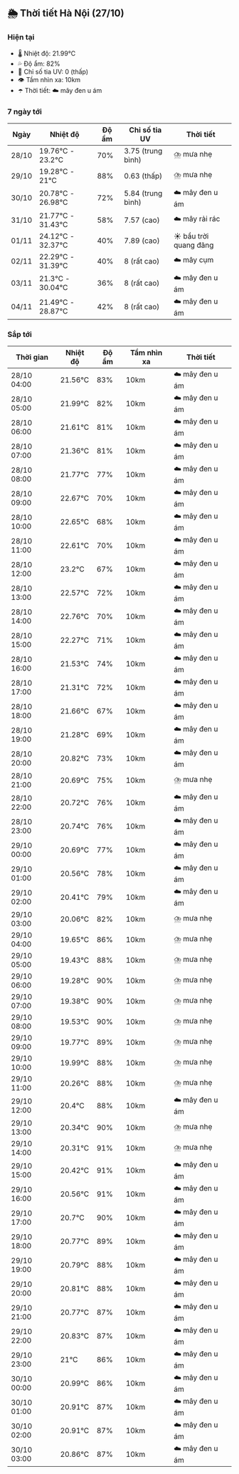 ## 🌦️ Thời tiết Hà Nội (27/10)

### Hiện tại

- 🌡️ Nhiệt độ: 21.99℃
- 💦 Độ ẩm: 82%
- 🌟 Chỉ số tia UV: 0 (thấp)
- 👁️ Tầm nhìn xa: 10km
- ☂️ Thời tiết: ☁️ mây đen u ám

### 7 ngày tới

| Ngày | Nhiệt độ | Độ ẩm | Chỉ số tia UV | Thời tiết |
| --- | --- | --- | --- | --- |
| 28/10 | 19.76℃ - 23.2℃ | 70% | 3.75 (trung bình) | ⛈️ mưa nhẹ |
| 29/10 | 19.28℃ - 21℃ | 88% | 0.63 (thấp) | ⛈️ mưa nhẹ |
| 30/10 | 20.78℃ - 26.98℃ | 72% | 5.84 (trung bình) | ☁️ mây đen u ám |
| 31/10 | 21.77℃ - 31.43℃ | 58% | 7.57 (cao) | ☁️ mây rải rác |
| 01/11 | 24.12℃ - 32.37℃ | 40% | 7.89 (cao) | ☀️ bầu trời quang đãng |
| 02/11 | 22.29℃ - 31.39℃ | 40% | 8 (rất cao) | ☁️ mây cụm |
| 03/11 | 21.3℃ - 30.04℃ | 36% | 8 (rất cao) | ☁️ mây đen u ám |
| 04/11 | 21.49℃ - 28.87℃ | 42% | 8 (rất cao) | ☁️ mây đen u ám |

### Sắp tới

| Thời gian | Nhiệt độ | Độ ẩm | Tầm nhìn xa | Thời tiết |
| --- | --- | --- | --- | --- |
| 28/10 04:00 | 21.56℃ | 83% | 10km | ☁️ mây đen u ám |
| 28/10 05:00 | 21.99℃ | 82% | 10km | ☁️ mây đen u ám |
| 28/10 06:00 | 21.61℃ | 81% | 10km | ☁️ mây đen u ám |
| 28/10 07:00 | 21.36℃ | 81% | 10km | ☁️ mây đen u ám |
| 28/10 08:00 | 21.77℃ | 77% | 10km | ☁️ mây đen u ám |
| 28/10 09:00 | 22.67℃ | 70% | 10km | ☁️ mây đen u ám |
| 28/10 10:00 | 22.65℃ | 68% | 10km | ☁️ mây đen u ám |
| 28/10 11:00 | 22.61℃ | 70% | 10km | ☁️ mây đen u ám |
| 28/10 12:00 | 23.2℃ | 67% | 10km | ☁️ mây đen u ám |
| 28/10 13:00 | 22.57℃ | 72% | 10km | ☁️ mây đen u ám |
| 28/10 14:00 | 22.76℃ | 70% | 10km | ☁️ mây đen u ám |
| 28/10 15:00 | 22.27℃ | 71% | 10km | ☁️ mây đen u ám |
| 28/10 16:00 | 21.53℃ | 74% | 10km | ☁️ mây đen u ám |
| 28/10 17:00 | 21.31℃ | 72% | 10km | ☁️ mây đen u ám |
| 28/10 18:00 | 21.66℃ | 67% | 10km | ☁️ mây đen u ám |
| 28/10 19:00 | 21.28℃ | 69% | 10km | ☁️ mây đen u ám |
| 28/10 20:00 | 20.82℃ | 73% | 10km | ☁️ mây đen u ám |
| 28/10 21:00 | 20.69℃ | 75% | 10km | ⛈️ mưa nhẹ |
| 28/10 22:00 | 20.72℃ | 76% | 10km | ☁️ mây đen u ám |
| 28/10 23:00 | 20.74℃ | 76% | 10km | ☁️ mây đen u ám |
| 29/10 00:00 | 20.69℃ | 77% | 10km | ☁️ mây đen u ám |
| 29/10 01:00 | 20.56℃ | 78% | 10km | ☁️ mây đen u ám |
| 29/10 02:00 | 20.41℃ | 79% | 10km | ☁️ mây đen u ám |
| 29/10 03:00 | 20.06℃ | 82% | 10km | ⛈️ mưa nhẹ |
| 29/10 04:00 | 19.65℃ | 86% | 10km | ⛈️ mưa nhẹ |
| 29/10 05:00 | 19.43℃ | 88% | 10km | ⛈️ mưa nhẹ |
| 29/10 06:00 | 19.28℃ | 90% | 10km | ⛈️ mưa nhẹ |
| 29/10 07:00 | 19.38℃ | 90% | 10km | ⛈️ mưa nhẹ |
| 29/10 08:00 | 19.53℃ | 90% | 10km | ⛈️ mưa nhẹ |
| 29/10 09:00 | 19.77℃ | 89% | 10km | ⛈️ mưa nhẹ |
| 29/10 10:00 | 19.99℃ | 88% | 10km | ⛈️ mưa nhẹ |
| 29/10 11:00 | 20.26℃ | 88% | 10km | ⛈️ mưa nhẹ |
| 29/10 12:00 | 20.4℃ | 88% | 10km | ☁️ mây đen u ám |
| 29/10 13:00 | 20.34℃ | 90% | 10km | ⛈️ mưa nhẹ |
| 29/10 14:00 | 20.31℃ | 91% | 10km | ⛈️ mưa nhẹ |
| 29/10 15:00 | 20.42℃ | 91% | 10km | ☁️ mây đen u ám |
| 29/10 16:00 | 20.56℃ | 91% | 10km | ☁️ mây đen u ám |
| 29/10 17:00 | 20.7℃ | 90% | 10km | ☁️ mây đen u ám |
| 29/10 18:00 | 20.77℃ | 89% | 10km | ☁️ mây đen u ám |
| 29/10 19:00 | 20.79℃ | 88% | 10km | ☁️ mây đen u ám |
| 29/10 20:00 | 20.81℃ | 88% | 10km | ☁️ mây đen u ám |
| 29/10 21:00 | 20.77℃ | 87% | 10km | ☁️ mây đen u ám |
| 29/10 22:00 | 20.83℃ | 87% | 10km | ☁️ mây đen u ám |
| 29/10 23:00 | 21℃ | 86% | 10km | ☁️ mây đen u ám |
| 30/10 00:00 | 20.99℃ | 86% | 10km | ☁️ mây đen u ám |
| 30/10 01:00 | 20.91℃ | 87% | 10km | ☁️ mây đen u ám |
| 30/10 02:00 | 20.91℃ | 87% | 10km | ☁️ mây đen u ám |
| 30/10 03:00 | 20.86℃ | 87% | 10km | ☁️ mây đen u ám |
